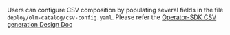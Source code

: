 Users can configure CSV composition by populating several fields in the file `deploy/olm-catalog/csv-config.yaml`.
Please refer the [Operator-SDK CSV generation Design Doc](https://github.com/operator-framework/operator-sdk/blob/master/design/milestone-0.2.0/csv-generation.md)
